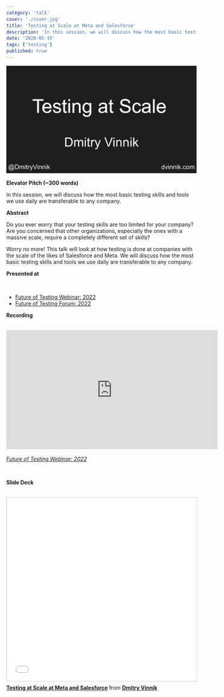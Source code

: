 ```yaml
---
category: 'talk'
cover: './cover.jpg'
title: 'Testing at Scale at Meta and Salesforce'
description: 'In this session, we will discuss how the most basic testing skills and tools we use daily are transferable to any company.'
date: '2020-05-15'
tags: ['testing']
published: true
---
```

![cover](./cover.jpg)

**Elevator Pitch (~300 words)**

In this session, we will discuss how the most basic testing skills and tools we use daily are transferable to any company.

**Abstract**
 
Do you ever worry that your testing skills are too limited for your company? Are you concerned that other organizations, especially the ones with a massive scale, require a completely different set of skills? 

Worry no more! This talk will look at how testing is done at companies with the scale of the likes of Salesforce and Meta. We will discuss how the most basic testing skills and tools we use daily are transferable to any company.


**Presented at**

<br>

- [Future of Testing Webinar: 2022](http://dvinnik.dev/videos/2020/testing-at-scale)
- [Future of Testing Forum: 2022](http://dvinnik.dev/events/2022/future-of-testing-forum)

**Recording**

<br>

<iframe width="560" height="315" src="https://www.youtube.com/embed/Hl_4Le_0LOc" title="YouTube video player" frameborder="0" allow="accelerometer; autoplay; clipboard-write; encrypted-media; gyroscope; picture-in-picture" allowfullscreen></iframe>

*[Future of Testing Webinar: 2022](http://dvinnik.dev/videos/2020/testing-at-scale)*

<br>

**Slide Deck**

<br>

<iframe src="//www.slideshare.net/slideshow/embed_code/key/txTPuqO5Hknf2z" width="595" height="485" frameborder="0" marginwidth="0" marginheight="0" scrolling="no" style="border:1px solid #CCC; border-width:1px; margin-bottom:5px; max-width: 100%;" allowfullscreen> </iframe> <div style="margin-bottom:5px"> <strong> <a href="//www.slideshare.net/DmitryVinnik1/testing-at-scale-at-meta-and-salesforce" title="Testing at Scale at Meta and Salesforce" target="_blank">Testing at Scale at Meta and Salesforce</a> </strong> from <strong><a href="//www.slideshare.net/DmitryVinnik1" target="_blank">Dmitry Vinnik</a></strong> </div>